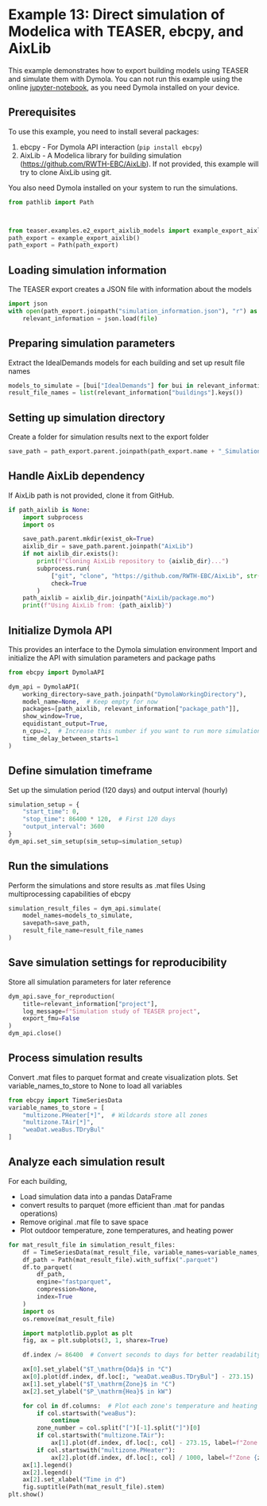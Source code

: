 
# Example 13: Direct simulation of Modelica with TEASER, ebcpy, and AixLib
This example demonstrates how to export building models using TEASER and simulate them with Dymola.
You can not run this example using the online [jupyter-notebook](https://mybinder.org/v2/gh/RWTH-EBC/TEASER/main?labpath=docs%2Fjupyter_notebooks),
as you need Dymola installed on your device.

## Prerequisites
To use this example, you need to install several packages:
1. ebcpy - For Dymola API interaction (`pip install ebcpy`)
2. AixLib - A Modelica library for building simulation (https://github.com/RWTH-EBC/AixLib).
  If not provided, this example will try to clone AixLib using git.

You also need Dymola installed on your system to run the simulations.

```python
from pathlib import Path



from teaser.examples.e2_export_aixlib_models import example_export_aixlib
path_export = example_export_aixlib()
path_export = Path(path_export)
```

## Loading simulation information
The TEASER export creates a JSON file with information about the models

```python
import json
with open(path_export.joinpath("simulation_information.json"), "r") as file:
    relevant_information = json.load(file)
```

## Preparing simulation parameters
Extract the IdealDemands models for each building and set up result file names

```python
models_to_simulate = [bui["IdealDemands"] for bui in relevant_information["buildings"].values()]
result_file_names = list(relevant_information["buildings"].keys())
```

## Setting up simulation directory
Create a folder for simulation results next to the export folder

```python
save_path = path_export.parent.joinpath(path_export.name + "_SimulationResults")
```

## Handle AixLib dependency
If AixLib path is not provided, clone it from GitHub.

```python
if path_aixlib is None:
    import subprocess
    import os

    save_path.parent.mkdir(exist_ok=True)
    aixlib_dir = save_path.parent.joinpath("AixLib")
    if not aixlib_dir.exists():
        print(f"Cloning AixLib repository to {aixlib_dir}...")
        subprocess.run(
            ["git", "clone", "https://github.com/RWTH-EBC/AixLib", str(aixlib_dir)],
            check=True
        )
    path_aixlib = aixlib_dir.joinpath("AixLib/package.mo")
    print(f"Using AixLib from: {path_aixlib}")
```

## Initialize Dymola API
This provides an interface to the Dymola simulation environment
Import and initialize the API with simulation parameters and package paths

```python
from ebcpy import DymolaAPI

dym_api = DymolaAPI(
    working_directory=save_path.joinpath("DymolaWorkingDirectory"),
    model_name=None,  # Keep empty for now
    packages=[path_aixlib, relevant_information["package_path"]],
    show_window=True,
    equidistant_output=True,
    n_cpu=2,  # Increase this number if you want to run more simulations in parallel.
    time_delay_between_starts=1
)
```

## Define simulation timeframe
Set up the simulation period (120 days) and output interval (hourly)

```python
simulation_setup = {
    "start_time": 0,
    "stop_time": 86400 * 120,  # First 120 days
    "output_interval": 3600
}
dym_api.set_sim_setup(sim_setup=simulation_setup)
```

## Run the simulations
Perform the simulations and store results as .mat files
Using multiprocessing capabilities of ebcpy

```python
simulation_result_files = dym_api.simulate(
    model_names=models_to_simulate,
    savepath=save_path,
    result_file_name=result_file_names
)
```

## Save simulation settings for reproducibility
Store all simulation parameters for later reference

```python
dym_api.save_for_reproduction(
    title=relevant_information["project"],
    log_message=f"Simulation study of TEASER project",
    export_fmu=False
)
dym_api.close()
```

## Process simulation results
Convert .mat files to parquet format and create visualization plots.
Set variable_names_to_store to None to load all variables

```python
from ebcpy import TimeSeriesData
variable_names_to_store = [
    "multizone.PHeater[*]",  # Wildcards store all zones
    "multizone.TAir[*]",
    "weaDat.weaBus.TDryBul"
]
```

## Analyze each simulation result
For each building,
- Load simulation data into a pandas DataFrame
- convert results to parquet (more efficient than .mat for pandas operations)
- Remove original .mat file to save space
- Plot outdoor temperature, zone temperatures, and heating power

```python
for mat_result_file in simulation_result_files:
    df = TimeSeriesData(mat_result_file, variable_names=variable_names_to_store).to_df()
    df_path = Path(mat_result_file).with_suffix(".parquet")
    df.to_parquet(
        df_path,
        engine="fastparquet",
        compression=None,
        index=True
    )
    import os
    os.remove(mat_result_file)

    import matplotlib.pyplot as plt
    fig, ax = plt.subplots(3, 1, sharex=True)

    df.index /= 86400  # Convert seconds to days for better readability

    ax[0].set_ylabel("$T_\mathrm{Oda}$ in °C")
    ax[0].plot(df.index, df.loc[:, "weaDat.weaBus.TDryBul"] - 273.15)
    ax[1].set_ylabel("$T_\mathrm{Zone}$ in °C")
    ax[2].set_ylabel("$P_\mathrm{Hea}$ in kW")

    for col in df.columns:  # Plot each zone's temperature and heating power
        if col.startswith("weaBus"):
            continue
        zone_number = col.split("[")[-1].split("]")[0]
        if col.startswith("multizone.TAir"):
            ax[1].plot(df.index, df.loc[:, col] - 273.15, label=f"Zone {zone_number}")
        if col.startswith("multizone.PHeater"):
            ax[2].plot(df.index, df.loc[:, col] / 1000, label=f"Zone {zone_number}")
    ax[1].legend()
    ax[2].legend()
    ax[2].set_xlabel("Time in d")
    fig.suptitle(Path(mat_result_file).stem)
plt.show()
```
